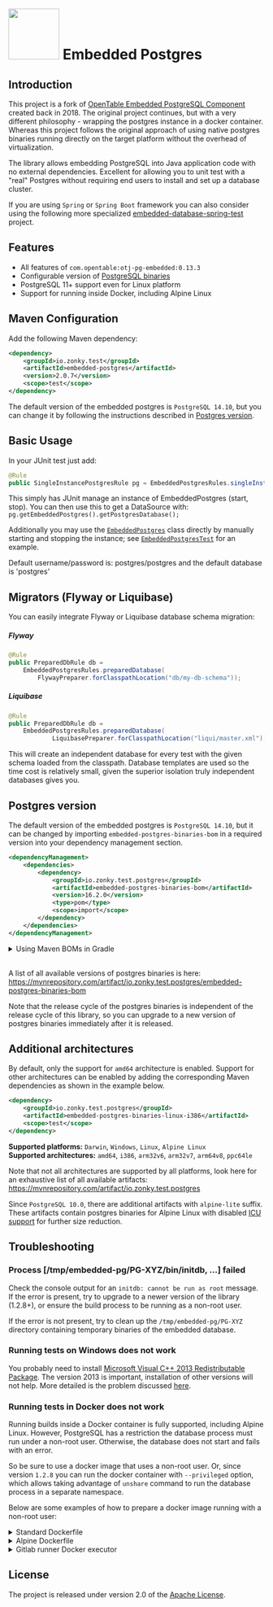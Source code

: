 # <img src="zonky.jpg" height="100"> Embedded Postgres

## Introduction

This project is a fork of [OpenTable Embedded PostgreSQL Component](https://github.com/opentable/otj-pg-embedded) created back in 2018. The original
project continues, but with a very different philosophy - wrapping the postgres instance in a docker container.
Whereas this project follows the original approach of using native postgres binaries running directly on the target platform without the overhead of virtualization.

The library allows embedding PostgreSQL into Java application code with no external dependencies.
Excellent for allowing you to unit test with a "real" Postgres without requiring end users to install and set up a database cluster.

If you are using `Spring` or `Spring Boot` framework you can also consider using the following more specialized [embedded-database-spring-test](https://github.com/zonkyio/embedded-database-spring-test) project.

## Features

* All features of `com.opentable:otj-pg-embedded:0.13.3`
* Configurable version of [PostgreSQL binaries](https://github.com/zonkyio/embedded-postgres-binaries)
* PostgreSQL 11+ support even for Linux platform
* Support for running inside Docker, including Alpine Linux

## Maven Configuration

Add the following Maven dependency:

```xml
<dependency>
    <groupId>io.zonky.test</groupId>
    <artifactId>embedded-postgres</artifactId>
    <version>2.0.7</version>
    <scope>test</scope>
</dependency>
```

The default version of the embedded postgres is `PostgreSQL 14.10`, but you can change it by following the instructions described in [Postgres version](#postgres-version).

## Basic Usage

In your JUnit test just add:

```java
@Rule
public SingleInstancePostgresRule pg = EmbeddedPostgresRules.singleInstance();
```

This simply has JUnit manage an instance of EmbeddedPostgres (start, stop). You can then use this to get a DataSource with: `pg.getEmbeddedPostgres().getPostgresDatabase();`  

Additionally you may use the [`EmbeddedPostgres`](src/main/java/io/zonky/test/db/postgres/embedded/EmbeddedPostgres.java) class directly by manually starting and stopping the instance; see [`EmbeddedPostgresTest`](src/test/java/io/zonky/test/db/postgres/embedded/EmbeddedPostgresTest.java) for an example.

Default username/password is: postgres/postgres and the default database is 'postgres'

## Migrators (Flyway or Liquibase)

You can easily integrate Flyway or Liquibase database schema migration:
##### Flyway
```java
@Rule 
public PreparedDbRule db =
    EmbeddedPostgresRules.preparedDatabase(
        FlywayPreparer.forClasspathLocation("db/my-db-schema"));
```

##### Liquibase
```java
@Rule
public PreparedDbRule db = 
    EmbeddedPostgresRules.preparedDatabase(
            LiquibasePreparer.forClasspathLocation("liqui/master.xml"));
```

This will create an independent database for every test with the given schema loaded from the classpath.
Database templates are used so the time cost is relatively small, given the superior isolation truly
independent databases gives you.

## Postgres version

The default version of the embedded postgres is `PostgreSQL 14.10`, but it can be changed by importing `embedded-postgres-binaries-bom` in a required version into your dependency management section.

```xml
<dependencyManagement>
    <dependencies>
        <dependency>
            <groupId>io.zonky.test.postgres</groupId>
            <artifactId>embedded-postgres-binaries-bom</artifactId>
            <version>16.2.0</version>
            <type>pom</type>
            <scope>import</scope>
        </dependency>
    </dependencies>
</dependencyManagement>
```

<details>
  <summary>Using Maven BOMs in Gradle</summary>
  
  In Gradle, there are several ways how to import a Maven BOM.
  
  1. You can define a resolution strategy to check and change the version of transitive dependencies manually:
  
         configurations.all {
              resolutionStrategy.eachDependency { DependencyResolveDetails details ->
                  if (details.requested.group == 'io.zonky.test.postgres') {
                     details.useVersion '16.2.0'
                 }
             }
         }
  
  2. If you use Gradle 5+, [Maven BOMs are supported out of the box](https://docs.gradle.org/5.0/userguide/managing_transitive_dependencies.html#sec:bom_import), so you can import the bom:
  
         dependencies {
              testImplementation enforcedPlatform('io.zonky.test.postgres:embedded-postgres-binaries-bom:16.2.0')
         }
  
  3. Or, you can use [Spring's dependency management plugin](https://docs.spring.io/dependency-management-plugin/docs/current/reference/html/#dependency-management-configuration-bom-import) that provides Maven-like dependency management to Gradle:
  
         plugins {
             id "io.spring.dependency-management" version "1.1.0"
         }
         
         dependencyManagement {
              imports {
                   mavenBom 'io.zonky.test.postgres:embedded-postgres-binaries-bom:16.2.0'
              }
         }

</details><br/>

A list of all available versions of postgres binaries is here: https://mvnrepository.com/artifact/io.zonky.test.postgres/embedded-postgres-binaries-bom

Note that the release cycle of the postgres binaries is independent of the release cycle of this library, so you can upgrade to a new version of postgres binaries immediately after it is released.

## Additional architectures

By default, only the support for `amd64` architecture is enabled.
Support for other architectures can be enabled by adding the corresponding Maven dependencies as shown in the example below.

```xml
<dependency>
    <groupId>io.zonky.test.postgres</groupId>
    <artifactId>embedded-postgres-binaries-linux-i386</artifactId>
    <scope>test</scope>
</dependency>
```

**Supported platforms:** `Darwin`, `Windows`, `Linux`, `Alpine Linux`  
**Supported architectures:** `amd64`, `i386`, `arm32v6`, `arm32v7`, `arm64v8`, `ppc64le`

Note that not all architectures are supported by all platforms, look here for an exhaustive list of all available artifacts: https://mvnrepository.com/artifact/io.zonky.test.postgres
  
Since `PostgreSQL 10.0`, there are additional artifacts with `alpine-lite` suffix. These artifacts contain postgres binaries for Alpine Linux with disabled [ICU support](https://blog.2ndquadrant.com/icu-support-postgresql-10/) for further size reduction.

## Troubleshooting

### Process [/tmp/embedded-pg/PG-XYZ/bin/initdb, ...] failed

Check the console output for an `initdb: cannot be run as root` message. If the error is present, try to upgrade to a newer version of the library (1.2.8+), or ensure the build process to be running as a non-root user.

If the error is not present, try to clean up the `/tmp/embedded-pg/PG-XYZ` directory containing temporary binaries of the embedded database. 

### Running tests on Windows does not work

You probably need to install [Microsoft Visual C++ 2013 Redistributable Package](https://support.microsoft.com/en-us/help/3179560/update-for-visual-c-2013-and-visual-c-redistributable-package). The version 2013 is important, installation of other versions will not help. More detailed is the problem discussed [here](https://github.com/opentable/otj-pg-embedded/issues/65).

### Running tests in Docker does not work

Running builds inside a Docker container is fully supported, including Alpine Linux. However, PostgreSQL has a restriction the database process must run under a non-root user. Otherwise, the database does not start and fails with an error.  

So be sure to use a docker image that uses a non-root user. Or, since version `1.2.8` you can run the docker container with `--privileged` option, which allows taking advantage of `unshare` command to run the database process in a separate namespace.

Below are some examples of how to prepare a docker image running with a non-root user:

<details>
  <summary>Standard Dockerfile</summary>
  
  ```dockerfile
  FROM openjdk:8-jdk
  
  RUN groupadd --system --gid 1000 test
  RUN useradd --system --gid test --uid 1000 --shell /bin/bash --create-home test
  
  USER test
  WORKDIR /home/test
  ```

</details>

<details>
  <summary>Alpine Dockerfile</summary>
  
  ```dockerfile
  FROM openjdk:8-jdk-alpine
  
  RUN addgroup -S -g 1000 test
  RUN adduser -D -S -G test -u 1000 -s /bin/ash test
  
  USER test
  WORKDIR /home/test
  ```

</details>

<details>
  <summary>Gitlab runner Docker executor</summary>

  Configure Docker container to run in privileged mode as described [here](https://docs.gitlab.com/runner/executors/docker.html#use-docker-in-docker-with-privileged-mode).

  ```
  [[runners]]
    executor = "docker"
    [runners.docker]
      privileged = true
  ```

</details>

## License
The project is released under version 2.0 of the [Apache License](http://www.apache.org/licenses/LICENSE-2.0.html).
